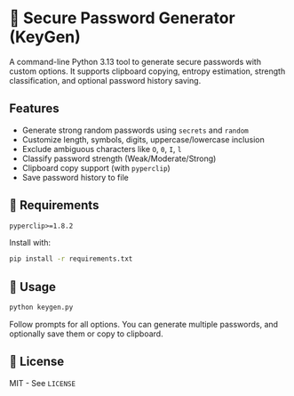 # 🔐 Secure Password Generator (KeyGen)

A command-line Python 3.13 tool to generate secure passwords with custom options. It supports clipboard copying, entropy estimation, strength classification, and optional password history saving.

## Features

- Generate strong random passwords using `secrets` and `random`
- Customize length, symbols, digits, uppercase/lowercase inclusion
- Exclude ambiguous characters like `O`, `0`, `I`, `l`
- Classify password strength (Weak/Moderate/Strong)
- Clipboard copy support (with `pyperclip`)
- Save password history to file

## 🔧 Requirements

```txt
pyperclip>=1.8.2
```

Install with:

```bash
pip install -r requirements.txt
```

## 🚀 Usage

```bash
python keygen.py
```

Follow prompts for all options. You can generate multiple passwords, and optionally save them or copy to clipboard.

## 🧾 License

MIT - See `LICENSE`
